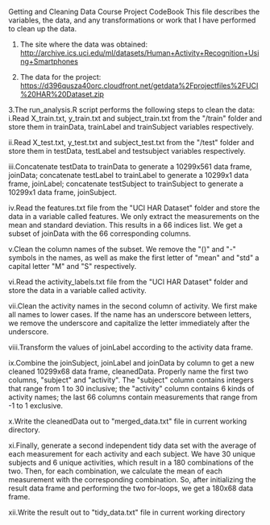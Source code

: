 Getting and Cleaning Data Course Project CodeBook
This file describes the variables, the data, and any transformations or work that I have performed to clean up the data.

1. The site where the data was obtained:
http://archive.ics.uci.edu/ml/datasets/Human+Activity+Recognition+Using+Smartphones

2. The data for the project:
https://d396qusza40orc.cloudfront.net/getdata%2Fprojectfiles%2FUCI%20HAR%20Dataset.zip

3.The run_analysis.R script performs the following steps to clean the data:
  i.Read X_train.txt, y_train.txt and subject_train.txt from the "/train" folder and store them in trainData, trainLabel and trainSubject variables respectively.
  
  ii.Read X_test.txt, y_test.txt and subject_test.txt from the "/test" folder and store them in testData, testLabel and testsubject variables respectively.
  
  iii.Concatenate testData to trainData to generate a 10299x561 data frame, joinData; concatenate testLabel to trainLabel to generate a 10299x1 data frame, joinLabel; concatenate testSubject to trainSubject to generate a 10299x1 data frame, joinSubject.
  
  iv.Read the features.txt file from the "UCI HAR Dataset" folder and store the data in a variable called features. We only extract the measurements on the mean and standard deviation. This results in a 66 indices list. We get a subset of joinData with the 66 corresponding columns.

  v.Clean the column names of the subset. We remove the "()" and "-" symbols in the names, as well as make the first letter of "mean" and "std" a capital letter "M" and "S" respectively.

  vi.Read the activity_labels.txt file from the "UCI HAR Dataset" folder and store the data in a variable called activity.
  
 vii.Clean the activity names in the second column of activity. We first make all names to lower cases. If the name has an underscore between letters, we remove the underscore and capitalize the letter immediately after the underscore.

  viii.Transform the values of joinLabel according to the activity data frame.

  ix.Combine the joinSubject, joinLabel and joinData by column to get a new cleaned 10299x68 data frame, cleanedData. Properly name the first two columns, "subject" and "activity". The "subject" column contains integers that range from 1 to 30 inclusive; the "activity" column contains 6 kinds of activity names; the last 66 columns contain measurements that range from -1 to 1 exclusive.

  x.Write the cleanedData out to "merged_data.txt" file in current working directory.

  xi.Finally, generate a second independent tidy data set with the average of each measurement for each activity and each subject. We have 30 unique subjects and 6 unique activities, which result in a 180 combinations of the two. Then, for each combination, we calculate the mean of each measurement with the corresponding combination. So, after initializing the result data frame and performing the two for-loops, we get a 180x68 data frame.

  xii.Write the result out to "tidy_data.txt" file in current working directory
